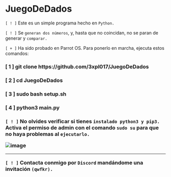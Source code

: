 # JuegoDeDados

`[ ! ]` Este es un simple programa hecho en `Python.`

`[ ! ]` Se `generan dos números`, y, hasta que no coincidan, no se paran de generar y `comparar.`

`[ + ]` Ha sido probado en Parrot OS. Para ponerlo en marcha, ejecuta estos comandos:

<h3>[ 1 ] git clone https://github.com/3xpl017/JuegoDeDados<h3>
<h3>[ 2 ] cd JuegoDeDados<h3>
<h3>[ 3 ] sudo bash setup.sh<h3>
<h3>[ 4 ] python3 main.py<h3>

`[ ! ]` No olvides verificar si tienes `instalado python3 y pip3.` Activa el permiso de admin con el comando `sudo su` para que no haya problemas al `ejecutarlo.`
  
![image](https://github.com/3xpl017/JuegoDeDados/assets/153451582/bed47ccf-1113-4349-89ab-854b023324cd)
<hr>

`[ ! ]` Contacta conmigo por `Discord` mandándome una invitación `(qwfkr).`
